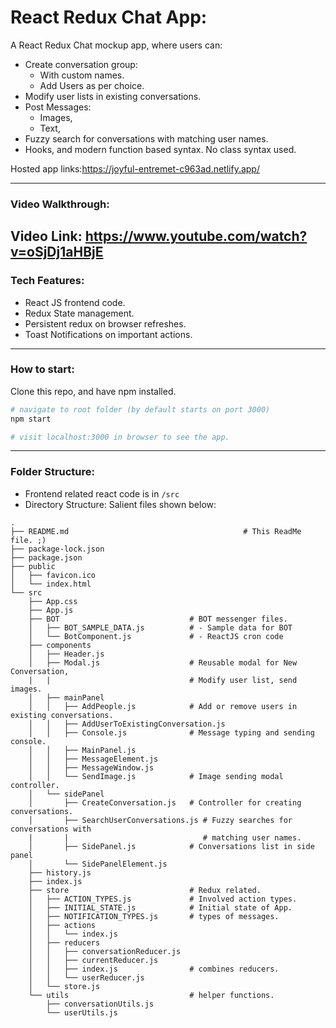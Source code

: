 # React Redux Chat App:

A React Redux Chat mockup app, where users can:

- Create conversation group:
  - With custom names.
  - Add Users as per choice.
- Modify user lists in existing conversations.
- Post Messages:
  - Images,
  - Text,
- Fuzzy search for conversations with matching user names.
- Hooks, and modern function based syntax. No class syntax used.

Hosted app links:https://joyful-entremet-c963ad.netlify.app/

---

### Video Walkthrough:

## Video Link: https://www.youtube.com/watch?v=oSjDj1aHBjE

### Tech Features:

- React JS frontend code.
- Redux State management.
- Persistent redux on browser refreshes.
- Toast Notifications on important actions.

---

### How to start:

Clone this repo, and have npm installed.

```bash
# navigate to root folder (by default starts on port 3000)
npm start

# visit localhost:3000 in browser to see the app.
```

---

### Folder Structure:

- Frontend related react code is in `/src`
- Directory Structure: Salient files shown below:

```
.
├── README.md                                       # This ReadMe file. ;)
├── package-lock.json
├── package.json
├── public
│   ├── favicon.ico
│   └── index.html
└── src
    ├── App.css
    ├── App.js
    ├── BOT                             # BOT messenger files.
    │   ├── BOT_SAMPLE_DATA.js          # - Sample data for BOT
    │   └── BotComponent.js             # - ReactJS cron code
    ├── components
    │   ├── Header.js
    │   ├── Modal.js                    # Reusable modal for New Conversation,
    |   |                               # Modify user list, send images.
    │   ├── mainPanel
    │   │   ├── AddPeople.js            # Add or remove users in existing conversations.
    │   │   ├── AddUserToExistingConversation.js
    │   │   ├── Console.js              # Message typing and sending console.
    │   │   ├── MainPanel.js
    │   │   ├── MessageElement.js
    │   │   ├── MessageWindow.js
    │   │   └── SendImage.js            # Image sending modal controller.
    │   └── sidePanel
    │       ├── CreateConversation.js   # Controller for creating conversations.
    │       ├── SearchUserConversations.js # Fuzzy searches for conversations with
    |       |                              # matching user names.
    │       ├── SidePanel.js            # Conversations list in side panel
    │       └── SidePanelElement.js
    ├── history.js
    ├── index.js
    ├── store                           # Redux related.
    │   ├── ACTION_TYPES.js             # Involved action types.
    │   ├── INITIAL_STATE.js            # Initial state of App.
    │   ├── NOTIFICATION_TYPES.js       # types of messages.
    │   ├── actions
    │   │   └── index.js
    │   ├── reducers
    │   │   ├── conversationReducer.js
    │   │   ├── currentReducer.js
    │   │   ├── index.js                # combines reducers.
    │   │   └── userReducer.js
    │   └── store.js
    └── utils                           # helper functions.
        ├── conversationUtils.js
        └── userUtils.js
```
